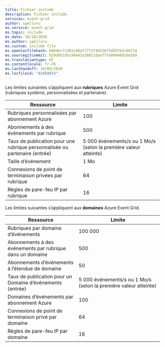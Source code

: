 ```yaml
---
title: Fichier include
description: Fichier include
services: event-grid
author: spelluru
ms.service: event-grid
ms.topic: include
ms.date: 10/18/2020
ms.author: spelluru
ms.custom: include file
ms.openlocfilehash: b884bc72381c98af77f2f49336f3dd5762c68734
ms.sourcegitcommit: 829d951d5c90442a38012daaf77e86046018e5b9
ms.translationtype: HT
ms.contentlocale: fr-FR
ms.lasthandoff: 10/09/2020
ms.locfileid: "91859833"
---
```

Les limites suivantes s’appliquent aux **rubriques** Azure Event Grid (rubriques système, personnalisées et partenaire). 

| Ressource | Limite |
| --- | --- |
| Rubriques personnalisées par abonnement Azure | 100 |
| Abonnements à des événements par rubrique | 500 |
| Taux de publication pour une rubrique personnalisée ou partenaire (entrée) | 5 000 événements/s ou 1 Mo/s (selon la première valeur atteinte) |
| Taille d’événement | 1 Mo  |
| Connexions de point de terminaison privées par rubrique  | 64 | 
| Règles de pare-feu IP par rubrique | 16 | 

Les limites suivantes s’appliquent aux **domaines** Azure Event Grid. 

| Ressource | Limite |
| --- | --- |
| Rubriques par domaine d’événements | 100 000 |
| Abonnements à des événements par rubrique dans un domaine | 500 |
| Abonnements d’événements à l’étendue de domaine | 50 |
| Taux de publication pour un Domaine d’événements (entrée) | 5 000 événements/s ou 1 Mo/s (selon la première valeur atteinte) |
| Domaines d’événements par abonnement Azure | 100 |
| Connexions de point de terminaison privé par domaine | 64 | 
| Règles de pare-feu IP par domaine | 16 | 


